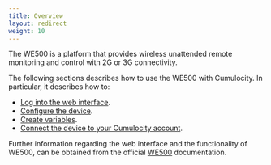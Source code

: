 ```yaml
---
title: Overview
layout: redirect
weight: 10
---
```


The WE500 is a platform that provides wireless unattended remote monitoring and control with 2G or 3G connectivity.

The following sections describes how to use the WE500 with Cumulocity. In particular, it describes how to:

* [Log into the web interface](/guides/devices/nethix-we500#login).
* [Configure the device](/guides/devices/nethix-we500#configuration).
* [Create variables](/guides/devices/nethix-we500#variables).
* [Connect the device to your Cumulocity account](/guides/devices/nethix-we500#connection).

Further information regarding the web interface and the functionality of WE500, can be obtained from the official [WE500](https://nethix.co/doc/en/we500/we500.html#we500) documentation.
